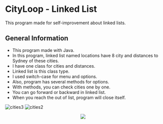 # CityLoop - Linked List
This program made for self-improvement about linked lists.

## General Information
- This program made with Java.
- In this program, linked list named locations have 8 city and distances to Sydney of these cities.
- I have one class for cities and distances.
- Linked list is this class type.
- I used switch-case for menu and options.
- Also, program has several methods for options.
- With methods, you can check cities one by one.
- You can go forward or backward in linked list.
- When you reach the out of list, program will close itself.



![cities3](https://github.com/user-attachments/assets/335ea2a0-2c71-4346-9c33-887ea89d9d05)
![cities2](https://github.com/user-attachments/assets/d399beca-2f89-44c5-8074-ec7d44cfd605)




<p align = "center"><img src="https://github.com/user-attachments/assets/395863de-3f8b-419d-a0f7-64daecbfb4d8"></p>


  
